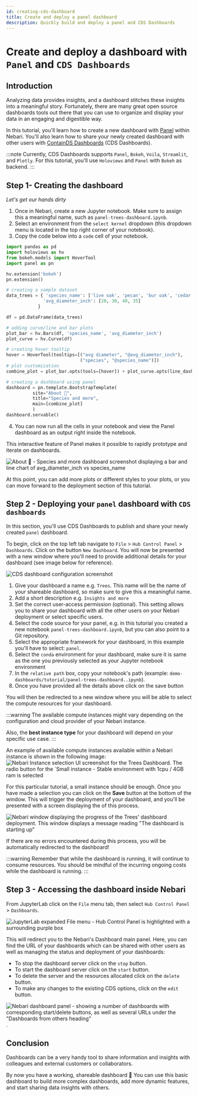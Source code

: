 ```yaml
---
id: creating-cds-dashboard
title: Create and deploy a panel dashboard
description: Quickly build and deploy a panel and CDS Dashboards
---
```


# Create and deploy a dashboard with `Panel` and `CDS Dashboards`

## Introduction

Analyzing data provides insights, and a dashboard stitches these insights into a meaningful story. Fortunately, there are many great open source dashboards tools out there that you can use to organize and display your data in an engaging and digestible way.

In this tutorial, you'll learn how to create a new dashboard with [Panel](https://panel.holoviz.org/) within Nebari. You'll also learn how to share your newly created dashboard with other users with [ContainDS Dashboards](https://cdsdashboards.readthedocs.io/en/stable/) (CDS Dashboards).

:::note
Currently, CDS Dashboards supports `Panel`, `Bokeh`, `Voila`, `Streamlit`, and `Plotly`.
For this tutorial, you'll use `Holoviews` and `Panel` with `Bokeh` as backend.
:::

## Step 1- Creating the dashboard

_Let's get our hands dirty_

1. Once in Nebari, create a new Jupyter notebook. Make sure to assign this a meaningful name, such as `panel-trees-dashboard.ipynb`.
2. Select an environment from the `select kernel` dropdown (this dropdown menu is located in the top right corner of your notebook).
3. Copy the code below into a `code` cell of your notebook.

```python
import pandas as pd
import holoviews as hv
from bokeh.models import HoverTool
import panel as pn

hv.extension('bokeh')
pn.extension()

# creating a sample dataset
data_trees = { 'species_name': ['live oak', 'pecan', 'bur oak', 'cedar elm'],
              'avg_diameter_inch': [20, 30, 40, 35]
            }

df = pd.DataFrame(data_trees)

# adding curve/line and bar plots
plot_bar = hv.Bars(df, 'species_name', 'avg_diameter_inch')
plot_curve = hv.Curve(df)

# creating hover tooltip
hover = HoverTool(tooltips=[("avg diameter", "@avg_diameter_inch"),
                            ("species", "@species_name")])
# plot customization
combine_plot = plot_bar.opts(tools=[hover]) + plot_curve.opts(line_dash='dashed')

# creating a dashboard using panel
dashboard = pn.template.BootstrapTemplate(
          site="About 🌳",
          title="Species and more",
          main=[combine_plot]
          )
dashboard.servable()
```

4. You can now run all the cells in your notebook and view the Panel dashboard as an output right inside the notebook.

This interactive feature of Panel makes it possible to rapidly prototype and iterate on dashboards.

![`About 🌳 - Species and more` dashboard screenshot displaying a bar and line chart of avg_diameter_inch vs species_name](/img/tutorials/trees-dashboard-example.png)

At this point, you can add more plots or different styles to your plots, or you can move forward to the deployment section of this tutorial.

## Step 2 - Deploying your `panel` dashboard with `CDS dashboards`

In this section, you'll use CDS Dashboards to publish and share your newly created `panel` dashboard.

To begin, click on the top left tab navigate to `File` > `Hub Control Panel` > `Dashboards`. Click on the button `New Dashboard`. You will now be presented with a new window where you'll need to provide additional details for your dashboard (see image below for reference).

![CDS dashboard configuration screenshot](/img/tutorials/window_dashboard_configuration_example.png)

1. Give your dashboard a name e.g. `Trees`. This name will be the name of your shareable dashboard, so make sure to give this a meaningful name.
2. Add a short description e.g. `Insights and more`
3. Set the correct user-access permission (optional). This setting allows you to share your dashboard with all the other users on your Nebari deployment or select specific users.
4. Select the code source for your panel, e.g. in this tutorial you created a new notebook `panel-trees-dashboard.ipynb`, but you can also point to a Git repository.
5. Select the appropriate framework for your dashboard, in this example you'll have to select: `panel`.
6. Select the `conda` environment for your dashboard, make sure it is same as the one you previously selected as your Jupyter notebook environment
7. In the `relative path` box, copy your notebook's path (example: `demo-dashboards/tutorial/panel-trees-dashboard..ipynb`).
8. Once you have provided all the details above click on the save button

You will then be redirected to a new window where you will be able to select the compute resources for your dashboard.

:::warning
The available compute instances might vary depending on the configuration and cloud provider of your Nebari instance.

Also, the **best instance type** for your dashboard will depend on your specific use case.
:::

An example of available compute instances available within a Nebari instance is shown in the following image:
![Nebari Instance selection UI screenshot for the Trees Dashboard. The radio button for the `Small instance - Stable environment with 1cpu / 4GB ram is selected](/img/tutorials/window_nebari_select_instance_type.png)

For this particular tutorial, a small instance should be enough. Once you have made a selection you can click on the **Save** button at the bottom of the window.
This will trigger the deployment of your dashboard, and you'll be presented with a screen displaying the of this process.

  ![Nebari window displaying the progress of the Trees' dashboard deployment. This window displays a message reading "The dashboard is starting up"](/img/tutorials/nebari_window_dashboard_starting_up.png)

If there are no errors encountered during this process, you will be automatically redirected to the dashboard!

:::warning
Remember that while the dashboard is running, it will continue to consume resources.
You should be mindful of the incurring ongoing costs while the dashboard is running.
:::

## Step 3 - Accessing the dashboard inside Nebari

From JupyterLab click on the `File` menu tab, then select `Hub Control Panel` > `Dashboards`.

![JupyterLab expanded File menu - Hub Control Panel is highlighted with a surrounding purple box](/img/tutorials/nebari_jupyterlab_file_menu.png)

This will redirect you to the Nebari's Dashboard main panel.
Here, you can find the URL of your dashboards which can be shared with other users as well as managing the status and deployment of your dashboards:

- To stop the dashboard server click on the `stop` button.
- To start the dashboard server click on the `start` button.
- To delete the server and the resources allocated click on the `delete` button.
- To make any changes to the existing CDS options, click on the `edit` button.

![Nebari dashboard panel - showing a number of dashboards with corresponding start/delete buttons, as well as several URLs under the "Dashboards from others heading"](/img/tutorials/nebari_dashboard_panel.png).

## Conclusion

Dashboards can be a very handy tool to share information and insights with colleagues and external customers or collaborators.

By now you have a working, shareable dashboard 🎉 You can use this basic dashboard to build more complex dashboards, add more dynamic features, and start sharing data insights with others.
